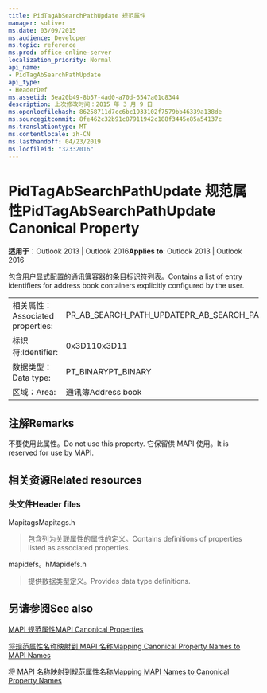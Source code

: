 ```yaml
---
title: PidTagAbSearchPathUpdate 规范属性
manager: soliver
ms.date: 03/09/2015
ms.audience: Developer
ms.topic: reference
ms.prod: office-online-server
localization_priority: Normal
api_name:
- PidTagAbSearchPathUpdate
api_type:
- HeaderDef
ms.assetid: 5ea20b49-8b57-4ad0-a70d-6547a01c8344
description: 上次修改时间：2015 年 3 月 9 日
ms.openlocfilehash: 86258711d7cc6bc1933102f7579bb46339a138de
ms.sourcegitcommit: 8fe462c32b91c87911942c188f3445e85a54137c
ms.translationtype: MT
ms.contentlocale: zh-CN
ms.lasthandoff: 04/23/2019
ms.locfileid: "32332016"
---
```

# <a name="pidtagabsearchpathupdate-canonical-property"></a><span data-ttu-id="b6d34-103">PidTagAbSearchPathUpdate 规范属性</span><span class="sxs-lookup"><span data-stu-id="b6d34-103">PidTagAbSearchPathUpdate Canonical Property</span></span>

  
  
<span data-ttu-id="b6d34-104">**适用于**：Outlook 2013 | Outlook 2016</span><span class="sxs-lookup"><span data-stu-id="b6d34-104">**Applies to**: Outlook 2013 | Outlook 2016</span></span> 
  
<span data-ttu-id="b6d34-105">包含用户显式配置的通讯簿容器的条目标识符列表。</span><span class="sxs-lookup"><span data-stu-id="b6d34-105">Contains a list of entry identifiers for address book containers explicitly configured by the user.</span></span> 
  
|||
|:-----|:-----|
|<span data-ttu-id="b6d34-106">相关属性：</span><span class="sxs-lookup"><span data-stu-id="b6d34-106">Associated properties:</span></span>  <br/> |<span data-ttu-id="b6d34-107">PR_AB_SEARCH_PATH_UPDATE</span><span class="sxs-lookup"><span data-stu-id="b6d34-107">PR_AB_SEARCH_PATH_UPDATE</span></span>  <br/> |
|<span data-ttu-id="b6d34-108">标识符:</span><span class="sxs-lookup"><span data-stu-id="b6d34-108">Identifier:</span></span>  <br/> |<span data-ttu-id="b6d34-109">0x3D11</span><span class="sxs-lookup"><span data-stu-id="b6d34-109">0x3D11</span></span>  <br/> |
|<span data-ttu-id="b6d34-110">数据类型：</span><span class="sxs-lookup"><span data-stu-id="b6d34-110">Data type:</span></span>  <br/> |<span data-ttu-id="b6d34-111">PT_BINARY</span><span class="sxs-lookup"><span data-stu-id="b6d34-111">PT_BINARY</span></span>  <br/> |
|<span data-ttu-id="b6d34-112">区域：</span><span class="sxs-lookup"><span data-stu-id="b6d34-112">Area:</span></span>  <br/> |<span data-ttu-id="b6d34-113">通讯簿</span><span class="sxs-lookup"><span data-stu-id="b6d34-113">Address book</span></span>  <br/> |
   
## <a name="remarks"></a><span data-ttu-id="b6d34-114">注解</span><span class="sxs-lookup"><span data-stu-id="b6d34-114">Remarks</span></span>

<span data-ttu-id="b6d34-115">不要使用此属性。</span><span class="sxs-lookup"><span data-stu-id="b6d34-115">Do not use this property.</span></span> <span data-ttu-id="b6d34-116">它保留供 MAPI 使用。</span><span class="sxs-lookup"><span data-stu-id="b6d34-116">It is reserved for use by MAPI.</span></span>
  
## <a name="related-resources"></a><span data-ttu-id="b6d34-117">相关资源</span><span class="sxs-lookup"><span data-stu-id="b6d34-117">Related resources</span></span>

### <a name="header-files"></a><span data-ttu-id="b6d34-118">头文件</span><span class="sxs-lookup"><span data-stu-id="b6d34-118">Header files</span></span>

<span data-ttu-id="b6d34-119">Mapitags</span><span class="sxs-lookup"><span data-stu-id="b6d34-119">Mapitags.h</span></span>
  
> <span data-ttu-id="b6d34-120">包含列为关联属性的属性的定义。</span><span class="sxs-lookup"><span data-stu-id="b6d34-120">Contains definitions of properties listed as associated properties.</span></span>
    
<span data-ttu-id="b6d34-121">mapidefs。h</span><span class="sxs-lookup"><span data-stu-id="b6d34-121">Mapidefs.h</span></span>
  
> <span data-ttu-id="b6d34-122">提供数据类型定义。</span><span class="sxs-lookup"><span data-stu-id="b6d34-122">Provides data type definitions.</span></span>
    
## <a name="see-also"></a><span data-ttu-id="b6d34-123">另请参阅</span><span class="sxs-lookup"><span data-stu-id="b6d34-123">See also</span></span>



[<span data-ttu-id="b6d34-124">MAPI 规范属性</span><span class="sxs-lookup"><span data-stu-id="b6d34-124">MAPI Canonical Properties</span></span>](mapi-canonical-properties.md)
  
[<span data-ttu-id="b6d34-125">将规范属性名称映射到 MAPI 名称</span><span class="sxs-lookup"><span data-stu-id="b6d34-125">Mapping Canonical Property Names to MAPI Names</span></span>](mapping-canonical-property-names-to-mapi-names.md)
  
[<span data-ttu-id="b6d34-126">将 MAPI 名称映射到规范属性名称</span><span class="sxs-lookup"><span data-stu-id="b6d34-126">Mapping MAPI Names to Canonical Property Names</span></span>](mapping-mapi-names-to-canonical-property-names.md)

